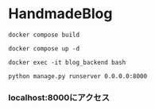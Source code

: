 # HandmadeBlog

``````
docker compose build
``````

```
docker compose up -d
```

```
docker exec -it blog_backend bash
```

```
python manage.py runserver 0.0.0.0:8000
```

### localhost:8000にアクセス